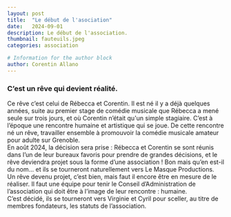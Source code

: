 ```yaml
---
layout: post
title:  "Le début de l'asociation"
date:   2024-09-01
description: Le début de l'association.
thumbnail: fauteuils.jpeg
categories: association

# Information for the author block
author: Corentin Allano
---
```

### C’est un rêve qui devient réalité.     
Ce rêve c’est celui de Rébecca et Corentin. 
Il est né il y a déjà quelques années, suite au premier stage de comédie musicale que Rébecca a mené seule sur trois jours, et où Corentin n’était qu'un simple stagiaire.
C’est à l’époque une rencontre humaine et artistique qui se joue. 
De cette rencontre né un rêve, travailler ensemble à promouvoir la comédie musicale amateur pour adulte sur Grenoble.    
En août 2024, la décision sera prise : Rébecca et Corentin se sont réunis dans l’un de leur bureaux favoris
 pour prendre de grandes décisions, et le rêve deviendra projet sous la forme d’une association !
Bon mais qu’en est-il du nom… et ils se tourneront naturellement vers Le Masque Productions.    
Un rêve devenu projet, c’est bien, mais faut il encore être en mesure de le réaliser.
Il faut une équipe pour tenir le Conseil d’Administration de l’association qui doit être à l’image de leur rencontre : humaine.    
C’est décidé, ils se tourneront vers Virginie et Cyril pour sceller, au titre de membres fondateurs, les statuts de l’association.